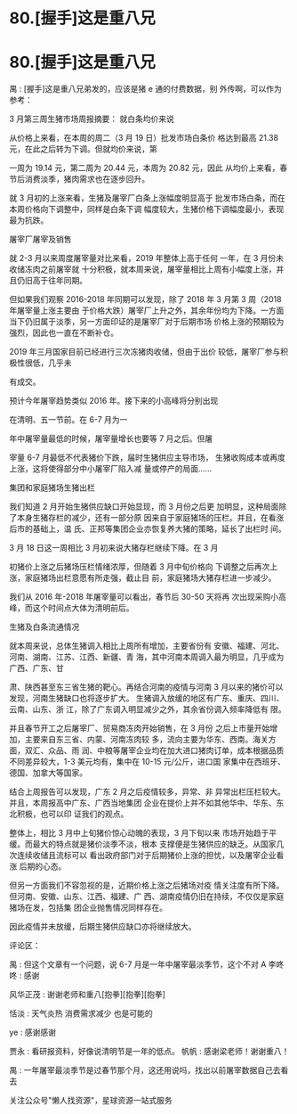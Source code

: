 # 80.[握手]这是重八兄

# 80.[握手]这是重八兄

禺 : [握手]这是重八兄弟发的，应该是猪 e 通的付费数据，别 外传啊，可以作为参考：

3 月第三周生猪市场周报摘要： 就白条均价来说

从价格上来看，在本周的周二（3 月 19 日）批发市场白条价 格达到最高 21.38 元，在此之后转为下调。但就均价来说，第

一周为 19.14 元，第二周为 20.44 元，本周为 20.82 元，因此 从均价上来看，春节后消费淡季，猪肉需求也在逐步回升。

就 3 月初的上涨来看，生猪及屠宰厂白条上涨幅度明显高于 批发市场白条，而在本周价格向下调整中，同样是白条下调 幅度较大，生猪价格下调幅度最小，表现最为抗跌。

屠宰厂屠宰及销售

就 2-3 月以来周度屠宰量对比来看，2019 年整体上高于任何 一年，在 3 月份未收储冻肉之前屠宰就 十分积极，就本周来说，屠宰量相比上周有小幅度上涨，并 且仍旧高于往年同期。

但如果我们观察 2016-2018 年同期可以发现，除了 2018 年 3 月第 3 周（2018 年屠宰量上涨主要由 于价格大跌）屠宰厂上升之外，其余年份均为下降。一方面 当下仍旧属于淡季，另一方面印证的是屠宰厂对于后期市场 价格上涨的预期较为强烈，因此也一直在不断补仓。

2019 年三月国家目前已经进行三次冻猪肉收储，但由于出价 较低，屠宰厂参与积极性很低，几乎未

有成交。

预计今年屠宰趋势类似 2016 年。接下来的小高峰将分别出现

在清明、五一节前。在 6-7 月为一

年中屠宰量最低的时候，屠宰量增长也要等 7 月之后。但屠

宰量 6-7 月最低不代表猪价下跌，届时生猪供应主导市场， 生猪收购成本或再度上涨，这将使得部分中小屠宰厂陷入减 量或停产的局面......

集团和家庭猪场生猪出栏

我们知道 2 月开始生猪供应缺口开始显现，而 3 月份之后更 加明显，这种局面除了本身生猪存栏的减少，还有一部分原 因来自于家庭猪场的压栏。并且，在看涨后市的基础上，温 氏、正邦等集团企业亦恢复养大猪的策略，延长了出栏时 间。

3 月 18 日这一周相比 3 月初来说大猪存栏继续下降。在 3 月

初猪价上涨之后猪场压栏情绪浓厚，但随着 3 月中旬价格向 下调整之后再次上涨，家庭猪场出栏意愿有所走强，截止目 前，家庭猪场大猪存栏进一步减少。

我们从 2016 年-2018 年屠宰量可以看出，春节后 30-50 天将再 次出现采购小高峰，而这个时间点大体为清明前后。

生猪及白条流通情况

就本周来说，总体生猪调入相比上周所有增加，主要省份有 安徽、福建、河北、河南、湖南、江苏、江西、新疆、青 海，其中河南本周调入最为明显，几乎成为广西、广东、甘

肃、陕西甚至东三省生猪的靶心。再结合河南的疫情与河南 3 月以来的猪价可以发现，河南生猪缺口也将逐步扩大。 生猪调入放缓的地区有广东、重庆、四川、云南、山东、浙 江，除了广东调入明显减少之外，其余省份调入频率降低有 限。

并且春节开工之后屠宰厂、贸易商冻肉开始销售，在 3 月份 之后上市量开始增加，主要来自东三省、内蒙、河南冻肉较 多，流向主要为华东、西南。海关方面，双汇、众品、雨 润、中粮等屠宰企业均在加大进口猪肉订单，成本根据品质 不同差异较大，1-3 美元均有，集中在 10-15 元/公斤，进口国 家集中在西班牙、德国、加拿大等国家。

结合上周报告可以发现，广东 2 月之后疫情较多，异常、非 异常出栏压栏较大。并且，本周报高中广东、广西当地集团 企业在提价上并不如其他华中、华东、东北积极，也可以印 证我们的观点。

整体上，相比 3 月中上旬猪价惊心动魄的表现，3 月下旬以来 市场开始趋于平缓。而最大的特点就是猪价淡季不淡，根本 支撑便是生猪供应的缺乏。从国家几次连续收储且流标可以 看出政府部门对于后期猪价上涨的担忧，以及屠宰企业看涨 后期的心态。

但另一方面我们不容忽视的是，近期价格上涨之后猪场对疫 情关注度有所下降。但河南、安徽、山东、江西、福建、广 西、湖南疫情仍旧在持续，不仅仅是家庭猪场在发，包括集 团企业抛售情况同样存在。

因此疫情并未放缓，后期生猪供应缺口亦将继续放大。

评论区：

禺 : 但这个文章有一个问题，说 6-7 月是一年中屠宰最淡季节，这个不对 A 李咚咚 : 感谢

风华正茂 : 谢谢老师和重八[抱拳][抱拳][抱拳]

恬淡 : 天气炎热 消费需求减少 也是可能的

ye : 感谢感谢

贾永 : 看研报资料，好像说清明节是一年的低点。 帆帆 : 感谢梁老师！谢谢重八！

禺 : 一年屠宰最淡季节是过春节那个月，这还用说吗，找出以前屠宰数据自己去看去

关注公众号"懒人找资源"，星球资源一站式服务